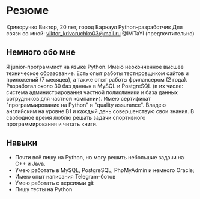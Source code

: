 # Резюме

Криворучко Виктор, 20 лет, город Барнаул
Python-разработчик
Для связи со мной:
viktor_krivoruchko03@mail.ru
@IViTaYI (предпочтительно)

## Немного обо мне
Я junior-программист на языке Python. Имею неоконченное высшее техническое образование. Есть опыт работы тестировщиком сайтов и приложений (7 месяцев), а также опыт работы фрилансером (2 года). Разработал около 30 баз данных в MySQL и PostgreSQL (в их числе: система администрирования частной поликлиники и база данных сотрудников для частной компании). Имею сертификат "программирование на Python" и "quality assurance". Владею английским на уровне B1 и каждый день совершенствую свои знания. В свободное время люблю решать задачи спортивного программирования и читать книги.

## Навыки
- Почти всё пишу на Python, но могу решить небольшие задачи на C++ и Java.
- Умею работать в MySQL, PostgreSQL, PhpMyAdmin и немного Oracle;
- Имею опыт написания Telegram-ботов
- Умею работать с версиями git
- Пишу тесты на Python